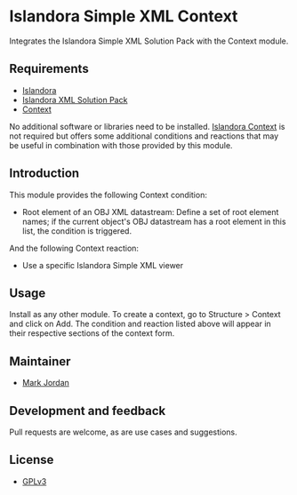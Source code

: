 # Islandora Simple XML Context

Integrates the Islandora Simple XML Solution Pack with the Context module.

## Requirements

* [Islandora](https://github.com/Islandora/islandora)
* [Islandora XML Solution Pack](https://github.com/mjordan/islandora_solution_pack_xml)
* [Context](https://drupal.org/project/context)

No additional software or libraries need to be installed. [Islandora Context](https://github.com/mjordan/islandora_context) is not required but offers some additional conditions and reactions that may be useful in combination with those provided by this module.

## Introduction

This module provides the following Context condition:

* Root element of an OBJ XML datastream: Define a set of root element names; if the current object's OBJ datastream has a root element in this list, the condition is triggered.

And the following Context reaction:

* Use a specific Islandora Simple XML viewer

## Usage

Install as any other module. To create a context, go to Structure > Context and click on Add. The condition and reaction listed above will appear in their respective sections of the context form.

## Maintainer

* [Mark Jordan](https://github.com/mjordan)

## Development and feedback

Pull requests are welcome, as are use cases and suggestions.

## License

* [GPLv3](http://www.gnu.org/licenses/gpl-3.0.txt)
